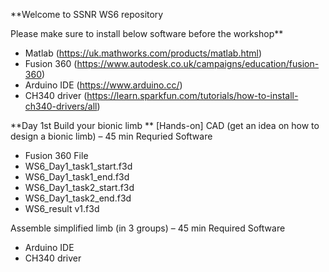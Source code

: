 **Welcome to SSNR WS6 repository

Please make sure to install below software before the workshop**
- Matlab (https://uk.mathworks.com/products/matlab.html)
- Fusion 360 (https://www.autodesk.co.uk/campaigns/education/fusion-360)
- Arduino IDE (https://www.arduino.cc/)
- CH340 driver (https://learn.sparkfun.com/tutorials/how-to-install-ch340-drivers/all)

**Day 1st
Build your bionic limb
**
[Hands-on]
CAD (get an idea on how to design a bionic limb) – 45 min
Requried Software
- Fusion 360
File
- WS6_Day1_task1_start.f3d
- WS6_Day1_task1_end.f3d
- WS6_Day1_task2_start.f3d
- WS6_Day1_task2_end.f3d
- WS6_result v1.f3d

Assemble simplified limb (in 3 groups)  – 45 min
Required Software
- Arduino IDE
- CH340 driver
